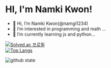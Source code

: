 # HI, I'm Namki Kwon!

- 👋 Hi, I’m Namki Kwon(@namgi1234)
- 👀 I’m interested in programming and math ...
- 🌱 I’m currently learning js and python...

[![Solved.ac 프로필](http://mazassumnida.wtf/api/generate_badge?boj=knk5684)](https://solved.ac/knk5684)  
[![Top Langs](https://github-readme-stats.vercel.app/api/top-langs/?username=namgi1234&layout=compact)](https://github.com/namgi1234/)

![github state](https://github-readme-stats.vercel.app/api?username=namgi1234&show)
